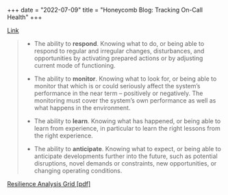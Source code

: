 +++
date = "2022-07-09"
title = "Honeycomb Blog: Tracking On-Call Health"
+++

[Link](https://www.honeycomb.io/blog/tracking-on-call-health)

> * The ability to **respond**. Knowing what to do, or being able to respond to regular and
> irregular changes, disturbances, and opportunities by activating prepared actions or by
> adjusting current mode of functioning.
>
> * The ability to **monitor**. Knowing what to look for, or being able to monitor that which
> is or could seriously affect the system’s performance in the near term – positively or
> negatively. The monitoring must cover the system’s own performance as well as what
> happens in the environment.
>
> * The ability to **learn**. Knowing what has happened, or being able to learn from
> experience, in particular to learn the right lessons from the right experience.
>
> * The ability to **anticipate**. Knowing what to expect, or being able to anticipate
> developments further into the future, such as potential disruptions, novel demands or
> constraints, new opportunities, or changing operating conditions.

[Resilience Analysis Grid [pdf]](https://erikhollnagel.com/onewebmedia/RAG%20Outline%20V2.pdf)
